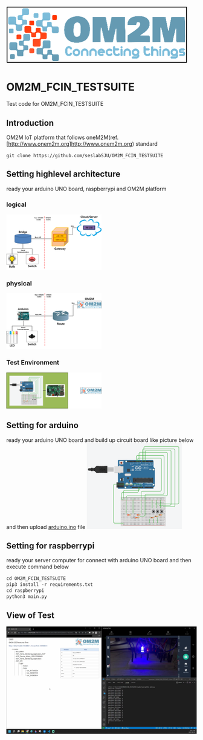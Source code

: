 # ![](img/om2m.png)



# OM2M_FCIN_TESTSUITE
Test code for OM2M_FCIN_TESTSUITE



## Introduction
OM2M IoT platform that follows oneM2M(ref. [http://www.onem2m.org]http://www.onem2m.org) standard

    git clone https://github.com/seslabSJU/OM2M_FCIN_TESTSUITE



## Setting highlevel architecture
ready your arduino UNO board, raspberrypi and OM2M platform

### logical
<img src="img/logical.png"  width="50%" height="50%">

### physical
<img src="img/physical.png"  width="50%" height="50%">

### Test Environment
<img src="img/testenv.png"  width="50%" height="50%">



## Setting for arduino
ready your arduino UNO board and build up circuit board like picture below and then upload [arduino.ino](arduino/arduino.ino) file
<img src="img/circuit.png"  width="50%" height="50%">



## Setting for raspberrypi
ready your server computer for connect with arduino UNO board and then execute command below

    cd OM2M_FCIN_TESTSUITE
    pip3 install -r requirements.txt
    cd raspberrypi
    python3 main.py



## View of Test
![](img/example.png)
